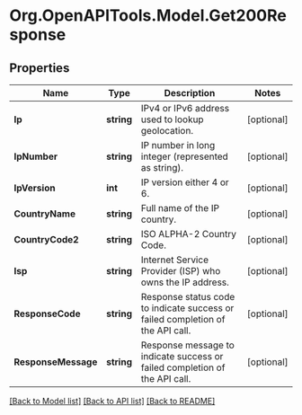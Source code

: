 # Org.OpenAPITools.Model.Get200Response

## Properties

Name | Type | Description | Notes
------------ | ------------- | ------------- | -------------
**Ip** | **string** | IPv4 or IPv6 address used to lookup geolocation. | [optional] 
**IpNumber** | **string** | IP number in long integer (represented as string). | [optional] 
**IpVersion** | **int** | IP version either 4 or 6. | [optional] 
**CountryName** | **string** | Full name of the IP country. | [optional] 
**CountryCode2** | **string** | ISO ALPHA-2 Country Code. | [optional] 
**Isp** | **string** | Internet Service Provider (ISP) who owns the IP address. | [optional] 
**ResponseCode** | **string** | Response status code to indicate success or failed completion of the API call. | [optional] 
**ResponseMessage** | **string** | Response message to indicate success or failed completion of the API call. | [optional] 

[[Back to Model list]](../../README.md#documentation-for-models) [[Back to API list]](../../README.md#documentation-for-api-endpoints) [[Back to README]](../../README.md)

